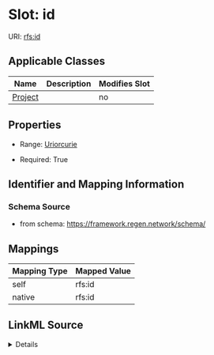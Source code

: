 

# Slot: id



URI: [rfs:id](https://framework.regen.network/schema/id)



<!-- no inheritance hierarchy -->





## Applicable Classes

| Name | Description | Modifies Slot |
| --- | --- | --- |
| [Project](Project.md) |  |  no  |







## Properties

* Range: [Uriorcurie](Uriorcurie.md)

* Required: True





## Identifier and Mapping Information







### Schema Source


* from schema: https://framework.regen.network/schema/




## Mappings

| Mapping Type | Mapped Value |
| ---  | ---  |
| self | rfs:id |
| native | rfs:id |




## LinkML Source

<details>
```yaml
name: id
from_schema: https://framework.regen.network/schema/
rank: 1000
identifier: true
alias: id
domain_of:
- Project
range: uriorcurie
required: true

```
</details>